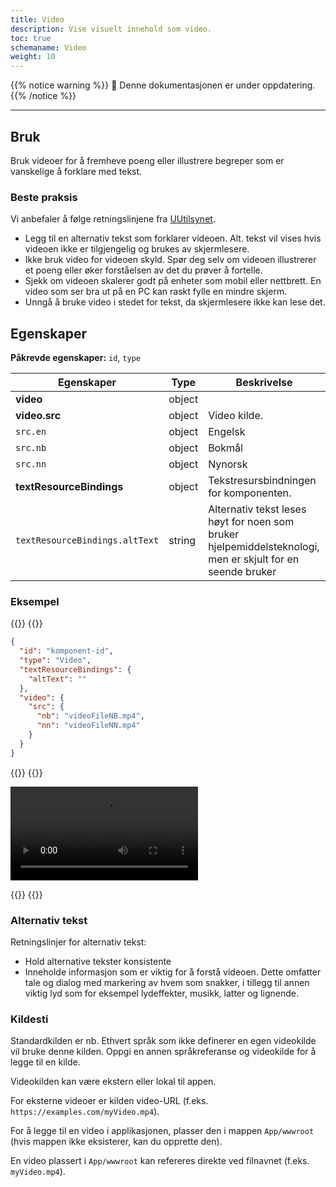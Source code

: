 ```yaml
---
title: Video
description: Vise visuelt innehold som video.
toc: true
schemaname: Video
weight: 10
---
```


{{% notice warning %}}
🚧 Denne dokumentasjonen er under oppdatering.
{{% /notice %}}

---

## Bruk

Bruk videoer for å fremheve poeng eller illustrere begreper som er vanskelige å forklare med tekst.

### Beste praksis

Vi anbefaler å følge retningslinjene fra [UUtilsynet](https://www.uutilsynet.no/veiledning/video-og-lydopptak/232#lydopptak).

- Legg til en alternativ tekst som forklarer videoen. Alt. tekst vil vises hvis videoen ikke er tilgjengelig og brukes av skjermlesere.
- Ikke bruk video for videoen skyld. Spør deg selv om videoen illustrerer et poeng eller øker forståelsen av det du prøver å fortelle.
- Sjekk om videoen skalerer godt på enheter som mobil eller nettbrett. En video som ser bra ut på en PC kan raskt fylle en mindre skjerm. 
- Unngå å bruke video i stedet for tekst, da skjermlesere ikke kan lese det.

## Egenskaper

**Påkrevde egenskaper:** `id`, `type`

| **Egenskaper**                 | **Type** | **Beskrivelse**                                                                                            |
| ------------------------------ | -------- | ---------------------------------------------------------------------------------------------------------- |
| <b>video</b>                   | object   |                                                                                                            |
| <b>video.src</b>               | object   | Video kilde.                                                                                               |
| `src.en`                       | object   | Engelsk                                                                                                    |
| `src.nb`                       | object   | Bokmål                                                                                                     |
| `src.nn`                       | object   | Nynorsk                                                                                                    |
| <b>textResourceBindings</b>    | object   | Tekstresursbindningen for komponenten.                                                                     |
| `textResourceBindings.altText` | string   | Alternativ tekst leses høyt for noen som bruker hjelpemiddelsteknologi, men er skjult for en seende bruker |

### Eksempel

{{<content-version-selector classes="border-box">}}
{{<content-version-container version-label="Kode">}}

```json
{
  "id": "komponent-id",
  "type": "Video",
  "textResourceBindings": {
    "altText": ""
  },
  "video": {
    "src": {
      "nb": "videoFileNB.mp4",
      "nn": "videoFileNN.mp4"
    }
  }
}
```

{{</content-version-container>}}
{{<content-version-container version-label="Utseende">}}

<video
      controls
      id={id}
    >
      <source src={videoSrc} />
      <track
        kind='captions'
        src={videoSrc}
        srcLang={languageKey}
        label={altText}
      />
    </video>

{{</content-version-container>}}
{{</content-version-selector>}}

### Alternativ tekst

Retningslinjer for alternativ tekst:

- Hold alternative tekster konsistente
- Inneholde informasjon som er viktig for å forstå videoen. Dette omfatter tale og dialog med markering av hvem som snakker, i tillegg til annen viktig lyd som for eksempel lydeffekter, musikk, latter og lignende.


### Kildesti

Standardkilden er nb. Ethvert språk som ikke definerer en egen videokilde vil bruke denne kilden. Oppgi en annen språkreferanse og videokilde for å legge til en kilde.

Videokilden kan være ekstern eller lokal til appen.

For eksterne videoer er kilden video-URL (f.eks. `https://examples.com/myVideo.mp4`).

For å legge til en video i applikasjonen, plasser den i mappen `App/wwwroot` (hvis mappen ikke eksisterer, kan du opprette den).

En video plassert i `App/wwwroot` kan refereres direkte ved filnavnet (f.eks. `myVideo.mp4`).

